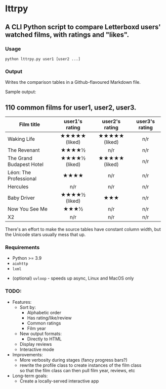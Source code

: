 # lttrpy

## A CLI Python script to compare Letterboxd users' watched films, with ratings and "likes".

### Usage

```
python lttrpy.py user1 [user2 ...]
```

### Output

Writes the comparison tables in a Github-flavoured Markdown file.

Sample output:

## 110 common films for user1, user2, user3.

|         Film title         |      user1's rating    |     user2's rating     |   user3's rating   |
|----------------------------|:----------------------:|:----------------------:|:------------------:|
|Waking Life                 |   ★★★★★ (liked)     |     ★★★★★ (liked)      |        n/r         |
|The Revenant                |        ★★★★½        |          n/r           |        n/r         |
|The Grand Budapest Hotel    |     ★★★★½ (liked)      |     ★★★★★ (liked)      |        n/r         |
|Léon: The Professional      |          ★★★★          |          n/r           |        n/r         |
|Hercules                    |          n/r           |          n/r           |        n/r         |
|Baby Driver                 |     ★★★★½ (liked)      |          ★★★           |        n/r         |
|Now You See Me              |          ★★★½          |          n/r           |        n/r         |
|X2                          |          n/r           |          n/r           |        n/r         |


There's an effort to make the source tables have constant column width, but the Unicode stars usually mess that up.


### Requirements

* Python >= 3.9
* `aiohttp`
* `lxml`  
- (optional) `uvloop` - speeds up async, Linux and MacOS only
  
### TODO:

- Features:
    * Sort by:
        - Alphabetic order
        - Has rating/like/review
        - Common ratings
        - Film year
    * New output formats:
        - Directly to HTML
    * Display reviews
    * Interactive mode
- Improvements:
    * More verbosity during stages (fancy progress bars?)
    * rewrite the profile class to create instances of the film class \
      so that the film class can then pull film year, reviews, etc
- Long-term goals:
    * Create a locally-served interactive app